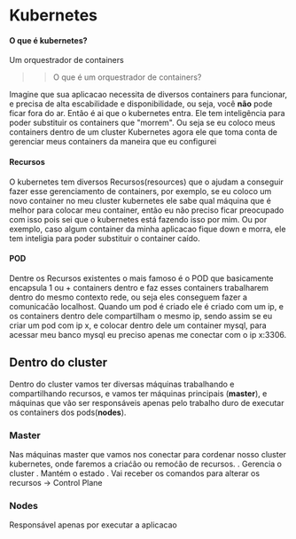 # Kubernetes

#### O que é kubernetes? 
Um orquestrador de containers
>> O que é um orquestrador de containers?

Imagine que sua aplicacao necessita de diversos containers para funcionar, e precisa de alta escabilidade e disponibilidade, ou seja, você **não** pode ficar fora do ar. Então é ai que o kubernetes entra. Ele tem inteligência para poder substituir os containers que "morrem". Ou seja se eu coloco meus containers dentro de um cluster Kubernetes agora ele que toma conta de gerenciar meus containers da maneira que eu configurei

#### Recursos

O kubernetes tem diversos Recursos(resources) que o ajudam a conseguir fazer esse gerenciamento de containers, por exemplo, se eu coloco um novo container no meu cluster kubernetes ele sabe qual máquina que é melhor para colocar meu container, então eu não preciso ficar preocupado com isso pois sei que o kubernetes está fazendo isso por mim.
Ou por exemplo, caso algum container da minha aplicacao fique down e morra, ele tem inteligia para poder substituir o container caído.

#### POD
Dentre os Recursos existentes o mais famoso é o POD que basicamente encapsula 1 ou + containers dentro e faz esses containers trabalharem dentro do mesmo contexto rede, ou seja eles conseguem fazer a comunicaćão localhost. 
Quando um pod é criado ele é criado com um ip, e os containers dentro dele compartilham o mesmo ip, sendo assim se eu criar um pod com ip x, e colocar dentro dele um container mysql, para acessar meu banco mysql eu preciso apenas me conectar com o ip x:3306. 



## Dentro do cluster
Dentro do cluster vamos ter diversas máquinas trabalhando e compartilhando recursos,
e vamos ter máquinas principais (**master**), e máquinas que vão ser responsáveis apenas pelo trabalho duro de executar os containers dos pods(**nodes**).

### Master
Nas máquinas master que vamos nos conectar para cordenar nosso cluster kubernetes, onde faremos a criaćão ou remoćão de recursos.
. Gerencia o cluster
. Mantém o estado
. Vai receber os comandos para alterar os recursos -> Control Plane 

### Nodes
Responsável apenas por executar a aplicacao


